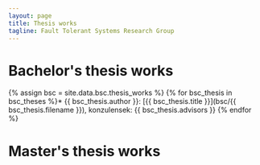 ```yaml
---
layout: page
title: Thesis works
tagline: Fault Tolerant Systems Research Group
---
```


# Bachelor's thesis works

{% assign bsc = site.data.bsc.thesis_works %}
{% for bsc_thesis in bsc_theses %}* {{ bsc_thesis.author }}: [{{ bsc_thesis.title }}](bsc/{{ bsc_thesis.filename }}), konzulensek: {{ bsc_thesis.advisors }}
{% endfor %}

# Master's thesis works

